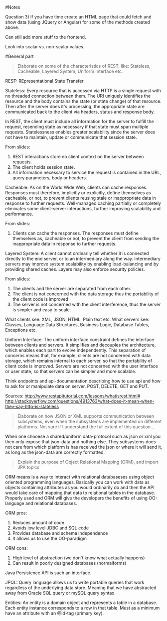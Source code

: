 #Notes

Question 3) If you have time create an HTML page that could fetch and show data (using JQuery or Angular) for some of the methods created above.

Can still add more stuff to the frontend.

Look into scalar vs. non-scalar values.

#General part

>Elaborate on some of the characteristics of REST, like: Stateless, Cacheable, Layered System, Uniform Interface etc.

REST: REpresentational State Transfer

Stateless:
Every resource that is accessed via HTTP is a single request with no threaded connection between them. The URI uniquely identifies the resource and the body contains the state (or state change) of that resource. Then after the server does it's processing, the appropriate state are communicated back to the client via headers, status and response body.

In REST, the client must include all information for the server to fulfill the request, resending state as necessary if that state must span multiple requests. Statelessness enables greater scalability since the server does not have to maintain, update or communicate that session state.

From slides:
1) REST interactions store no client context on the server between requests.
2) The client holds session state.
3) All information necessary to service the request is contained in the URL, query parameters, body or headers.

Cacheable:
As on the World Wide Web, clients can cache responses. Responses must therefore, implicitly or explicitly, define themselves as cacheable, or not, to prevent clients reusing stale or inappropriate data in response to further requests. Well-managed caching partially or completely eliminates some client–server interactions, further improving scalability and performance.

From slides:
1) Clients can cache the responses. The responses must define themselves as, cacheable or not, to prevent the client from sending the inappropriate data in response to further requests.


Layered System:
A client cannot ordinarily tell whether it is connected directly to the end server, or to an intermediary along the way. Intermediary servers may improve system scalability by enabling load-balancing and by providing shared caches. Layers may also enforce security policies.

From slides:
1) The clients and the server are separated from each other.
2) The client is not concerned with the data storage thus the portability of the client code is improved
3) The server is not concerned with the client interference, thus the server is simpler and easy to scale.

What clients see: XML, JSON, HTML, Plain text etc.
What servers see: Classes, Language Data Structures, Business Logic, Database Tables, Exceptions etc.

Uniform Interface:
The uniform interface constraint defines the interface between clients and servers. It simplifies and decouples the architecture, which enables each part to evolve independently. This separation of concerns means that, for example, clients are not concerned with data storage, which remains internal to each server, so that the portability of client code is improved. Servers are not concerned with the user interface or user state, so that servers can be simpler and more scalable.

Think endpoints and api-documentation describing how to use api and how to ask for or manipulate data on server.
POST, DELETE, GET and PUT.

Sources: 
http://www.restapitutorial.com/lessons/whatisrest.html#
http://stackoverflow.com/questions/4913763/what-does-it-mean-when-they-say-http-is-stateless

>Elaborate on how JSON or XML supports communication between subsystems, even when the subsystems are implemented on different platforms.
Not sure if I understand the full extent of this question...

When one chooese a shared/uniform data-protocol such as json or xml you then only expose that json-data and nothing else. They subsystems does not care from which platform is has received the json or where it will send it, as long as the json-data are correctly formatted.

>Explain the purpose of Object Relational Mapping (ORM), and import JPA topics

ORM means is a way to interact with relational databaseses using object oriented programming languages. Basically you can work with data as objects containing attributes as you would ordinarily do and then the API would take care of mapping that data to relational tables in the database. Properly used and ORM will give the developers the benefits of using OO-language and relational databases.

ORM pros:
1) Reduces amount of code 
2) Avoids low level JDBC and SQL code
3) Provides database and schema independence
4) It allows us to use the OO-paradigm

ORM cons:
1) High level of abstraction (we don't know what actually happens)
2) Can result in poorly designed databases (normalforms)

Java Persistence API is such an interface. 

JPQL: Query language allows us to write portable queries that work regardless of the underlying data store. Meaning that we have abstracted away from Oracle SQL query or mySQL query syntax.

Entities: An entity is a domain object and represents a table in a database. Each entity instance corresponds to a row in that table. Must as a minimum have an attribute with an @Id-tag (primary key).  
